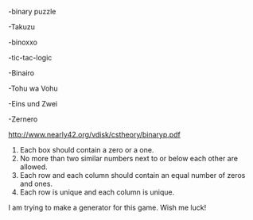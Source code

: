 -binary puzzle

-Takuzu

-binoxxo

-tic-tac-logic 

-Binairo

-Tohu wa Vohu

-Eins und Zwei

-Zernero



http://www.nearly42.org/vdisk/cstheory/binaryp.pdf

1. Each box should contain a zero or a one.
2. No more than two similar numbers next to or below each other are allowed.
3. Each row and each column should contain an equal number of zeros and ones.
4. Each row is unique and each column is unique.

I am trying to make a generator for this game. Wish me luck! 
